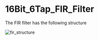 # 16Bit_6Tap_FIR_Filter
The FIR filter has the following structure

![fir_structure](https://user-images.githubusercontent.com/63168245/173078232-f4a5e9e4-8961-452b-a143-84785c3d8d51.PNG)
